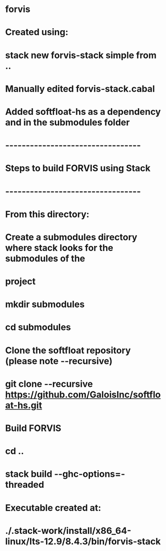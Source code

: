 # forvis
# Created using:
# stack new forvis-stack simple from ..
# Manually edited forvis-stack.cabal
# Added softfloat-hs as a dependency and in the submodules folder

# ---------------------------------
# Steps to build FORVIS using Stack
# ---------------------------------
# From this directory:
# Create a submodules directory where stack looks for the submodules of the
# project
# mkdir submodules
# cd submodules
# 
# Clone the softfloat repository (please note --recursive)
# git clone --recursive https://github.com/GaloisInc/softfloat-hs.git

# Build FORVIS
# cd ..
# stack build --ghc-options=-threaded

# Executable created at:
# ./.stack-work/install/x86_64-linux/lts-12.9/8.4.3/bin/forvis-stack
